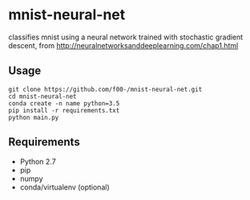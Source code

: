 # mnist-neural-net
classifies mnist using a neural network trained with stochastic gradient descent, from http://neuralnetworksanddeeplearning.com/chap1.html

## Usage
```
git clone https://github.com/f00-/mnist-neural-net.git
cd mnist-neural-net
conda create -n name python=3.5
pip install -r requirements.txt
python main.py
```

## Requirements
* Python 2.7
* pip
* numpy
* conda/virtualenv (optional)
